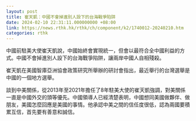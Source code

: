 ```yaml
---
layout: post
title: 崔天凱：中國不會掉進別人設下的台海戰爭陷阱
date: 2024-02-10 22:31:11.000000000 +08:00
link: https://news.rthk.hk/rthk/ch/component/k2/1740012-20240210.htm
categories: rthk
---
```


中國前駐美大使崔天凱說，中國始終會實現統一，但會以最符合全中國利益的方式。中國不會掉進別人設下的台海戰爭陷阱，讓兩岸中國人自相殘殺。

崔天凱在美國智庫亞洲協會政策研究所舉辦的研討會指出，最近舉行的台灣選舉是中國的一個地方選舉。

談到中美關係，從2013年至2021年擔任了8年駐美大使的崔天凱強調，對美關係一直是中國外交的頭等優先。中國領導人已經清楚表明，中國想同美國做夥伴、做朋友，美國怎麼回應是美國的事情。他承認中美之間的信任度很低，認為兩國要積累互信，首先要有善意和誠信。
